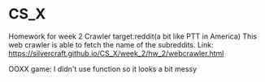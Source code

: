 # CS_X

Homework for week 2
Crawler target:reddit(a bit like PTT in America)
This web crawler is able to fetch the name of the subreddits.
Link: https://silvercraft.github.io/CS_X/week_2/hw_2/webcrawler.html

OOXX game:
I didn't use function so it looks a bit messy
